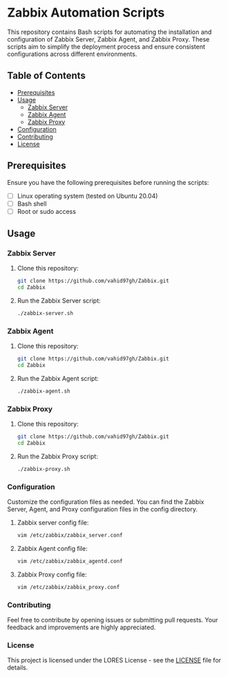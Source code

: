 # Zabbix Automation Scripts
This repository contains Bash scripts for automating the installation and configuration of Zabbix Server, Zabbix Agent, and Zabbix Proxy. These scripts aim to simplify the deployment process and ensure consistent configurations across different environments.

## Table of Contents

- [Prerequisites](#prerequisites)
- [Usage](#usage)
  - [Zabbix Server](#zabbix-server)
  - [Zabbix Agent](#zabbix-agent)
  - [Zabbix Proxy](#zabbix-proxy)
- [Configuration](#configuration)
- [Contributing](#contributing)
- [License](#license)

## Prerequisites

Ensure you have the following prerequisites before running the scripts:

- [ ] Linux operating system (tested on Ubuntu 20.04)
- [ ] Bash shell
- [ ] Root or sudo access

## Usage

### Zabbix Server

1. Clone this repository:

   ```bash
   git clone https://github.com/vahid97gh/Zabbix.git
   cd Zabbix
   ```
2. Run the Zabbix Server script:
 
   ```bash
   ./zabbix-server.sh
   ```
### Zabbix Agent

1. Clone this repository:

   ```bash
   git clone https://github.com/vahid97gh/Zabbix.git
   cd Zabbix
   ```
2. Run the Zabbix Agent script:

   ```bash
   ./zabbix-agent.sh
   ```
### Zabbix Proxy

1. Clone this repository:

   ```bash
   git clone https://github.com/vahid97gh/Zabbix.git
   cd Zabbix
   ```
2. Run the Zabbix Proxy script:

   ```bash
   ./zabbix-proxy.sh
   ```
### Configuration

Customize the configuration files as needed. You can find the Zabbix Server, Agent, and Proxy configuration files in the config directory.

1. Zabbix server config file:

   ```bash
   vim /etc/zabbix/zabbix_server.conf
   ```
2. Zabbix Agent config file:

   ```bash
   vim /etc/zabbix/zabbix_agentd.conf
   ```
3. Zabbix Proxy config file:

   ```bash
   vim /etc/zabbix/zabbix_proxy.conf
   ```
   
### Contributing

Feel free to contribute by opening issues or submitting pull requests. Your feedback and improvements are highly appreciated.

### License

This project is licensed under the LORES License - see the [LICENSE](LICENSE) file for details.
